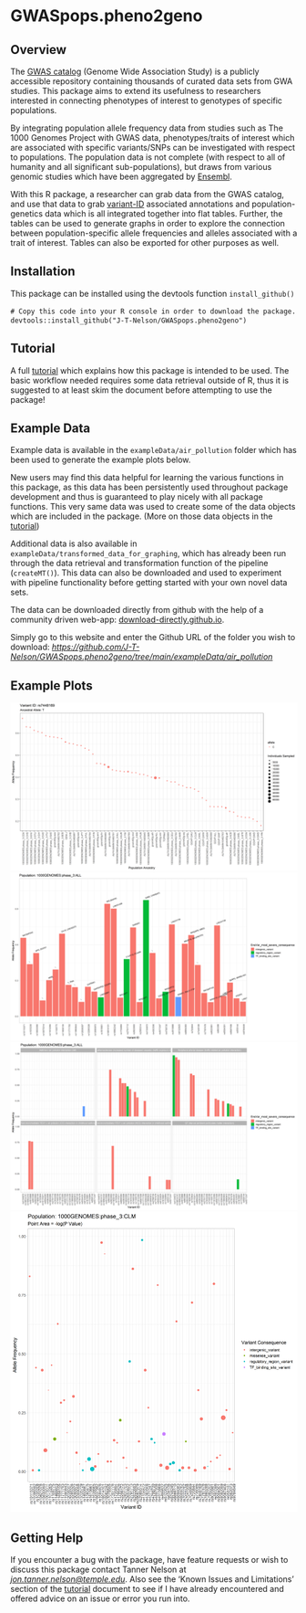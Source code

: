 
<!-- README.md is generated from README.Rmd. DON'T EDIT README.md FILE-->

# GWASpops.pheno2geno

## Overview

The [GWAS catalog](https://www.ebi.ac.uk/gwas/) (Genome Wide Association
Study) is a publicly accessible repository containing thousands of
curated data sets from GWA studies. This package aims to extend its
usefulness to researchers interested in connecting phenotypes of
interest to genotypes of specific populations.

By integrating population allele frequency data from studies such as The
1000 Genomes Project with GWAS data, phenotypes/traits of interest which
are associated with specific variants/SNPs can be investigated with
respect to populations. The population data is not complete (with
respect to all of humanity and all significant sub-populations), but
draws from various genomic studies which have been aggregated by
[Ensembl](https://useast.ensembl.org/info/genome/variation/species/populations.html).

With this R package, a researcher can grab data from the GWAS catalog,
and use that data to grab
[variant-ID](https://www.ebi.ac.uk/training/online/courses/human-genetic-variation-introduction/variant-identification-and-analysis/variant-identifiers/)
associated annotations and population-genetics data which is all
integrated together into flat tables. Further, the tables can be used to
generate graphs in order to explore the connection between
population-specific allele frequencies and alleles associated with a
trait of interest. Tables can also be exported for other purposes as
well.

## Installation

This package can be installed using the devtools function
`install_github()`

    # Copy this code into your R console in order to download the package. 
    devtools::install_github("J-T-Nelson/GWASpops.pheno2geno")

## Tutorial

A full
[tutorial](https://github.com/J-T-Nelson/GWASpops.pheno2geno/blob/main/man/GWASpops.pheno2geno.md)
which explains how this package is intended to be used. The basic
workflow needed requires some data retrieval outside of R, thus it is
suggested to at least skim the document before attempting to use the
package!

## Example Data

Example data is available in the `exampleData/air_pollution` folder
which has been used to generate the example plots below.

New users may find this data helpful for learning the various functions
in this package, as this data has been persistently used throughout
package development and thus is guaranteed to play nicely with all
package functions. This very same data was used to create some of the
data objects which are included in the package. (More on those data
objects in the
[tutorial](https://github.com/J-T-Nelson/GWASpops.pheno2geno/blob/main/man/GWASpops.pheno2geno.md))

Additional data is also available in
`exampleData/transformed_data_for_graphing`, which has already been run
through the data retrieval and transformation function of the pipeline
(`createMT()`). This data can also be downloaded and used to experiment
with pipeline functionality before getting started with your own novel
data sets.

The data can be downloaded directly from github with the help of a
community driven web-app:
[download-directly.github.io](download-directly.github.io).

Simply go to this website and enter the Github URL of the folder you
wish to download:
*<https://github.com/J-T-Nelson/GWASpops.pheno2geno/tree/main/exampleData/air_pollution>*

## Example Plots

<img src='man/example_graphs/manyPopsOneVar_point.png'/>
<img src='man/example_graphs/onePopManyVars_bar_GeneLabels.png'/>
<img src='man/example_graphs/onePopManyVars_bar2.png'/>
<img src='man/example_graphs/onePopManyVars_pValAsSize.png'/>

## Getting Help

If you encounter a bug with the package, have feature requests or wish
to discuss this package contact Tanner Nelson at
*<jon.tanner.nelson@temple.edu>*. Also see the ‘Known Issues and
Limitations’ section of the
[tutorial](https://github.com/J-T-Nelson/GWASpops.pheno2geno/blob/main/man/GWASpops.pheno2geno.md)
document to see if I have already encountered and offered advice on an
issue or error you run into.
